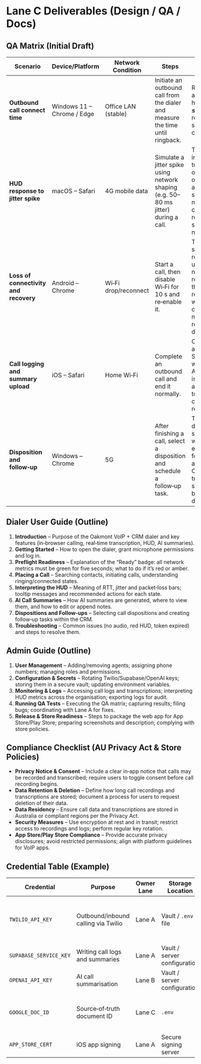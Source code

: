 # Lane C Deliverables (Design / QA / Docs)

## QA Matrix (Initial Draft)

| Scenario | Device/Platform | Network Condition | Steps | Expected Outcome |
| --- | --- | --- | --- | --- |
| **Outbound call connect time** | Windows 11 – Chrome / Edge | Office LAN (stable) | Initiate an outbound call from the dialer and measure the time until ringback. | Ringback audio is heard within **≤ 3 s**; UI reflects call state correctly. |
| **HUD response to jitter spike** | macOS – Safari | 4G mobile data | Simulate a jitter spike using network shaping (e.g. 50–80 ms jitter) during a call. | The jitter bar in the HUD turns **amber** or **red** based on threshold; a tooltip suggests moving closer to the router or switching network. |
| **Loss of connectivity and recovery** | Android – Chrome | Wi‑Fi drop/reconnect | Start a call, then disable Wi‑Fi for 10 s and re‑enable it. | The call UI shows reconnecting; upon network restoration the call resumes without crash; HUD metrics reflect the disruption. |
| **Call logging and summary upload** | iOS – Safari | Home Wi‑Fi | Complete an outbound call and end it normally. | Call log appears in Supabase within **≤ 60 s**; AI summary is generated and attached to the contact record. |
| **Disposition and follow‑up** | Windows – Chrome | 5G | After finishing a call, select a disposition and schedule a follow‑up task. | The disposition is saved without errors; follow‑up is added to the CRM; UI transitions smoothly back to the dialer. |

## Dialer User Guide (Outline)

1. **Introduction** – Purpose of the Oakmont VoIP + CRM dialer and key features (in‑browser calling, real‑time transcription, HUD, AI summaries).
2. **Getting Started** – How to open the dialer, grant microphone permissions and log in.
3. **Preflight Readiness** – Explanation of the “Ready” badge: all network metrics must be green for five seconds; what to do if it’s red or amber.
4. **Placing a Call** – Searching contacts, initiating calls, understanding ringing/connected states.
5. **Interpreting the HUD** – Meaning of RTT, jitter and packet‑loss bars; tooltip messages and recommended actions for each state.
6. **AI Call Summaries** – How AI summaries are generated, where to view them, and how to edit or append notes.
7. **Dispositions and Follow‑ups** – Selecting call dispositions and creating follow‑up tasks within the CRM.
8. **Troubleshooting** – Common issues (no audio, red HUD, token expired) and steps to resolve them.

## Admin Guide (Outline)

1. **User Management** – Adding/removing agents; assigning phone numbers; managing roles and permissions.
2. **Configuration & Secrets** – Rotating Twilio/Supabase/OpenAI keys; storing them in a secure vault; updating environment variables.
3. **Monitoring & Logs** – Accessing call logs and transcriptions; interpreting HUD metrics across the organisation; exporting logs for audit.
4. **Running QA Tests** – Executing the QA matrix; capturing results; filing bugs; coordinating with Lane A for fixes.
5. **Release & Store Readiness** – Steps to package the web app for App Store/Play Store; preparing screenshots and description; complying with store policies.

## Compliance Checklist (AU Privacy Act & Store Policies)

* **Privacy Notice & Consent** – Include a clear in‑app notice that calls may be recorded and transcribed; require users to toggle consent before call recording begins.
* **Data Retention & Deletion** – Define how long call recordings and transcriptions are stored; document a process for users to request deletion of their data.
* **Data Residency** – Ensure call data and transcriptions are stored in Australia or compliant regions per the Privacy Act.
* **Security Measures** – Use encryption at rest and in transit; restrict access to recordings and logs; perform regular key rotation.
* **App Store/Play Store Compliance** – Provide accurate privacy disclosures; avoid restricted permissions; align with platform guidelines for VoIP apps.

## Credential Table (Example)

| Credential | Purpose | Owner Lane | Storage Location | Rotation Schedule |
| --- | --- | --- | --- | --- |
| `TWILIO_API_KEY` | Outbound/inbound calling via Twilio | Lane A | Vault / `.env` file | Rotate every 90 days or upon team change |
| `SUPABASE_SERVICE_KEY` | Writing call logs and summaries | Lane A | Vault / server configuration | Rotate every 60 days |
| `OPENAI_API_KEY` | AI call summarisation | Lane B | Vault / server configuration | Rotate monthly |
| `GOOGLE_DOC_ID` | Source‑of‑truth document ID | Lane C | `.env` | Static – update only if the document moves |
| `APP_STORE_CERT` | iOS app signing | Lane A | Secure signing server | Rotate annually |
